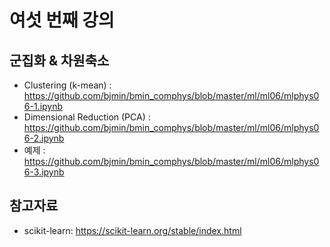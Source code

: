 # 여섯 번째 강의 

## 군집화 & 차원축소 

* Clustering (k-mean) : https://github.com/bjmin/bmin_comphys/blob/master/ml/ml06/mlphys06-1.ipynb
* Dimensional Reduction (PCA) : https://github.com/bjmin/bmin_comphys/blob/master/ml/ml06/mlphys06-2.ipynb
* 예제 : https://github.com/bjmin/bmin_comphys/blob/master/ml/ml06/mlphys06-3.ipynb


## 참고자료
* scikit-learn: https://scikit-learn.org/stable/index.html
